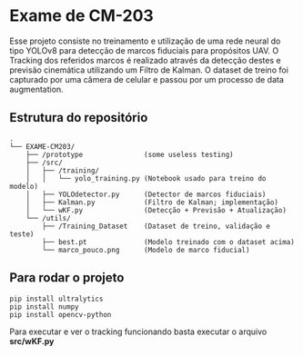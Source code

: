 # Exame de CM-203

Esse projeto consiste no treinamento e utilização de uma rede neural do tipo YOLOv8 para detecção de marcos fiduciais para propósitos UAV.
O Tracking dos referidos marcos é realizado através da detecção destes e previsão cinemática utilizando um Filtro de Kalman.
O dataset de treino foi capturado por uma câmera de celular e passou por um processo de data augmentation.

## Estrutura do repositório 
```
.
└── EXAME-CM203/  
    ├── /prototype               (some useless testing)
    ├── /src/
    │   ├── /training/
    │   │   └── yolo_training.py (Notebook usado para treino do modelo)
    │   ├── YOLOdetector.py      (Detector de marcos fiduciais)
    │   ├── Kalman.py            (Filtro de Kalman; implementação)
    │   └── wKF.py               (Detecção + Previsão + Atualização)
    └── /utils/
        ├── /Training_Dataset    (Dataset de treino, validação e teste)
        ├── best.pt              (Modelo treinado com o dataset acima)
        └── marco_pouco.png      (Modelo de marco fiducial)
```
## Para rodar o projeto
```
pip install ultralytics
pip install numpy
pip install opencv-python
```

Para executar e ver o tracking funcionando basta executar o arquivo **src/wKF.py**
